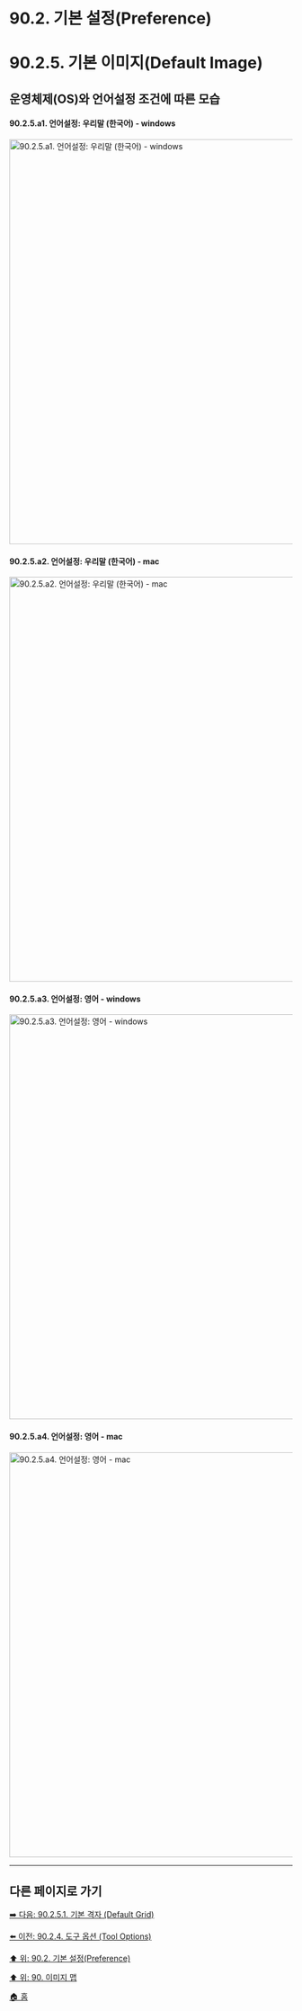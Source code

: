# 90.2. 기본 설정(Preference)
# 90.2.5. 기본 이미지(Default Image)
## 운영체제(OS)와 언어설정 조건에 따른 모습
#### 90.2.5.a1. 언어설정: 우리말 (한국어) - windows

<img width="720" alt="90.2.5.a1. 언어설정: 우리말 (한국어) - windows" src="https://github.com/wonder13662/gimp/assets/15767104/fc74618b-6589-450d-bcda-fbed58879eab">

#### 90.2.5.a2. 언어설정: 우리말 (한국어) - mac

<img width="720" alt="90.2.5.a2. 언어설정: 우리말 (한국어) - mac" src="https://github.com/wonder13662/gimp/assets/15767104/ccd55f35-9ce4-4b5f-9bca-a85a0d1fd45f">

#### 90.2.5.a3. 언어설정: 영어 - windows

<img width="720" alt="90.2.5.a3. 언어설정: 영어 - windows" src="https://github.com/wonder13662/gimp/assets/15767104/bb4966bb-c94d-497e-8fe7-97260fd408e4">

#### 90.2.5.a4. 언어설정: 영어 - mac

<img width="720" alt="90.2.5.a4. 언어설정: 영어 - mac" src="https://github.com/wonder13662/gimp/assets/15767104/b7a17612-0ef3-473d-b3bc-ccc5e3dbae66">

***

## 다른 페이지로 가기

[➡️ 다음: 90.2.5.1. 기본 격자 (Default Grid)](./90-02-05-default-imagex-01-default-grid.md)

[⬅️ 이전: 90.2.4. 도구 옵션 (Tool Options)](./90-02-04-tool-options.md)

[⬆️ 위: 90.2. 기본 설정(Preference)](./90-02-00-preference.md)

[⬆️ 위: 90. 이미지 맵](./90-00-image-map.md)

[🏠 홈](./00-home.md)
